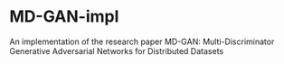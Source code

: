 # MD-GAN-impl
An implementation of the research paper MD-GAN: Multi-Discriminator Generative Adversarial Networks for Distributed Datasets
